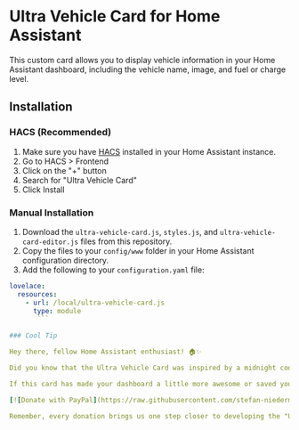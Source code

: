 # Ultra Vehicle Card for Home Assistant

This custom card allows you to display vehicle information in your Home Assistant dashboard, including the vehicle name, image, and fuel or charge level.

## Installation

### HACS (Recommended)

1. Make sure you have [HACS](https://hacs.xyz/) installed in your Home Assistant instance.
2. Go to HACS > Frontend
3. Click on the "+" button
4. Search for "Ultra Vehicle Card"
5. Click Install

### Manual Installation

1. Download the `ultra-vehicle-card.js`, `styles.js`, and `ultra-vehicle-card-editor.js` files from this repository.
2. Copy the files to your `config/www` folder in your Home Assistant configuration directory.
3. Add the following to your `configuration.yaml` file:

```yaml
lovelace:
  resources:
    - url: /local/ultra-vehicle-card.js
      type: module
       ```     
      
### Cool Tip

Hey there, fellow Home Assistant enthusiast! 🏠✨ 

Did you know that the Ultra Vehicle Card was inspired by a midnight coding session fueled by an unhealthy amount of coffee and a sudden realization that cars deserve cool cards too? It's true! (Okay, maybe not, but it sounds fun, right?)

If this card has made your dashboard a little more awesome or saved you from the treacherous "low fuel surprise," consider buying the developer a virtual coffee. It helps keep the creativity flowing and the code bug-free!

[![Donate with PayPal](https://raw.githubusercontent.com/stefan-niedermann/paypal-donate-button/master/paypal-donate-button.png)](https://www.paypal.com/donate/?cmd=_s-xclick&hosted_button_id=4JVCZ46FZPUTG)

Remember, every donation brings us one step closer to developing the "Ultra Coffee Maker Card" – because who doesn't want their Home Assistant to remind them it's espresso o'clock? ☕️⏰